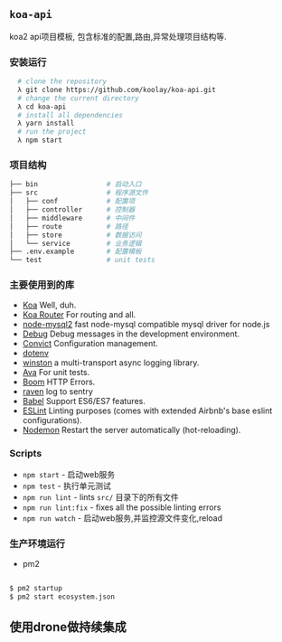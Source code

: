 ## `koa-api`

koa2 api项目模板, 包含标准的配置,路由,异常处理项目结构等.

### 安装运行

```bash
  # clone the repository
  λ git clone https://github.com/koolay/koa-api.git
  # change the current directory
  λ cd koa-api
  # install all dependencies
  λ yarn install
  # run the project
  λ npm start
```

### 项目结构
```bash
├── bin                 # 启动入口
├── src                 # 程序源文件
│   ├── conf            # 配置项
│   ├── controller      # 控制器
│   ├── middleware      # 中间件
│   ├── route           # 路径
│   ├── store           # 数据访问
│   └── service         # 业务逻辑
├── .env.example        # 配置模板
└── test                # unit tests
```

### 主要使用到的库

- [Koa](https://github.com/koajs/koa) Well, duh.
- [Koa Router](https://github.com/alexmingoia/koa-router) For routing and all.
- [node-mysql2](https://github.com/sidorares/node-mysql2) fast node-mysql compatible mysql driver for node.js
- [Debug](https://github.com/visionmedia/debug) Debug messages in the development environment.
- [Convict](https://github.com/mozilla/node-convict) Configuration management.
- [dotenv](https://github.com/motdotla/dotenv)
- [winston](https://github.com/winstonjs/winston) a multi-transport async logging library.
- [Ava](https://github.com/avajs/ava) For unit tests.
- [Boom](https://github.com/hapijs/boom) HTTP Errors.
- [raven](https://github.com/getsentry/raven-node) log to sentry
- [Babel](https://github.com/babel/babel) Support ES6/ES7 features.
- [ESLint](https://github.com/eslint/eslint/) Linting purposes (comes with extended Airbnb's base eslint configurations).
- [Nodemon](https://github.com/remy/nodemon) Restart the server automatically (hot-reloading).

### Scripts

- `npm start` - 启动web服务
- `npm test` - 执行单元测试
- `npm run lint` - lints `src/` 目录下的所有文件
- `npm run lint:fix` - fixes all the possible linting errors
- `npm run watch` - 启动web服务,并监控源文件变化,reload

### 生产环境运行

- pm2

```bash

$ pm2 startup
$ pm2 start ecosystem.json

```

## 使用drone做持续集成